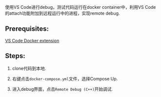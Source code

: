 使用VS Code进行debug，测试代码运行在docker container中，利用VS Code的attach功能附加到远程运行中的进程，实现remote debug.

## Prerequisites:
[VS Code Docker extension](https://marketplace.visualstudio.com/items?itemName=PeterJausovec.vscode-docker)


## Steps:

1. clone代码到本地.

2. 右键点击`docker-compose.yml`文件，选择Compose Up.

3. 进入debug界面，点击`Remote Debug (C++)`开始调试.

